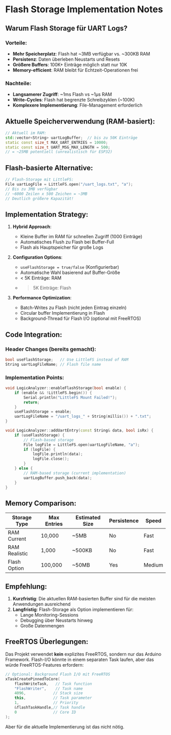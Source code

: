 # Flash Storage Implementation Notes

## Warum Flash Storage für UART Logs?

### Vorteile:
- **Mehr Speicherplatz**: Flash hat ~3MB verfügbar vs. ~300KB RAM
- **Persistenz**: Daten überleben Neustarts und Resets  
- **Größere Buffers**: 100K+ Einträge möglich statt nur 10K
- **Memory-efficient**: RAM bleibt für Echtzeit-Operationen frei

### Nachteile:
- **Langsamerer Zugriff**: ~1ms Flash vs ~1μs RAM
- **Write-Cycles**: Flash hat begrenzte Schreibzyklen (~100K)
- **Komplexere Implementierung**: File-Management erforderlich

## Aktuelle Speicherverwendung (RAM-basiert):

```cpp
// Aktuell im RAM:
std::vector<String> uartLogBuffer;  // bis zu 50K Einträge
static const size_t MAX_UART_ENTRIES = 10000;
static const size_t UART_MSG_MAX_LENGTH = 500;
// = ~25MB potentiell (unrealistisch für ESP32)
```

## Flash-basierte Alternative:

```cpp
// Flash-Storage mit LittleFS:
File uartLogFile = LittleFS.open("/uart_logs.txt", "a");
// Bis zu 3MB verfügbar
// ~6000 Zeilen x 500 Zeichen = ~3MB
// Deutlich größere Kapazität!
```

## Implementation Strategy:

1. **Hybrid Approach**: 
   - Kleine Buffer im RAM für schnellen Zugriff (1000 Einträge)
   - Automatisches Flush zu Flash bei Buffer-Full
   - Flash als Hauptspeicher für große Logs

2. **Configuration Options**:
   - `useFlashStorage = true/false` (Konfigurierbar)
   - Automatische Wahl basierend auf Buffer-Größe
   - < 5K Einträge: RAM
   - > 5K Einträge: Flash

3. **Performance Optimization**:
   - Batch-Writes zu Flash (nicht jeden Eintrag einzeln)
   - Circular buffer Implementierung in Flash
   - Background-Thread für Flash I/O (optional mit FreeRTOS)

## Code Integration:

### Header Changes (bereits gemacht):
```cpp
bool useFlashStorage;   // Use LittleFS instead of RAM
String uartLogFileName; // Flash file name
```

### Implementation Points:
```cpp
void LogicAnalyzer::enableFlashStorage(bool enable) {
    if (enable && !LittleFS.begin()) {
        Serial.println("LittleFS Mount Failed!");
        return;
    }
    useFlashStorage = enable;
    uartLogFileName = "/uart_logs_" + String(millis()) + ".txt";
}

void LogicAnalyzer::addUartEntry(const String& data, bool isRx) {
    if (useFlashStorage) {
        // Flash-based storage
        File logFile = LittleFS.open(uartLogFileName, "a");
        if (logFile) {
            logFile.println(data);
            logFile.close();
        }
    } else {
        // RAM-based storage (current implementation)
        uartLogBuffer.push_back(data);
    }
}
```

## Memory Comparison:

| Storage Type | Max Entries | Estimated Size | Persistence | Speed |
|--------------|-------------|----------------|-------------|--------|
| RAM Current  | 10,000      | ~5MB           | No          | Fast   |
| RAM Realistic| 1,000       | ~500KB         | No          | Fast   |
| Flash Option | 100,000     | ~50MB          | Yes         | Medium |

## Empfehlung:

1. **Kurzfristig**: Die aktuellen RAM-basierten Buffer sind für die meisten Anwendungen ausreichend
2. **Langfristig**: Flash-Storage als Option implementieren für:
   - Lange Monitoring-Sessions 
   - Debugging über Neustarts hinweg
   - Große Datenmengen

## FreeRTOS Überlegungen:

Das Projekt verwendet **kein** explizites FreeRTOS, sondern nur das Arduino Framework. 
Flash-I/O könnte in einem separaten Task laufen, aber das würde FreeRTOS-Features erfordern:

```cpp
// Optional: Background Flash I/O mit FreeRTOS
xTaskCreatePinnedToCore(
    flashWriteTask,   // Task function
    "FlashWriter",    // Task name
    4096,            // Stack size
    this,            // Task parameter
    1,               // Priority
    &flashTaskHandle,// Task handle
    0                // Core ID
);
```

Aber für die aktuelle Implementierung ist das nicht nötig.
